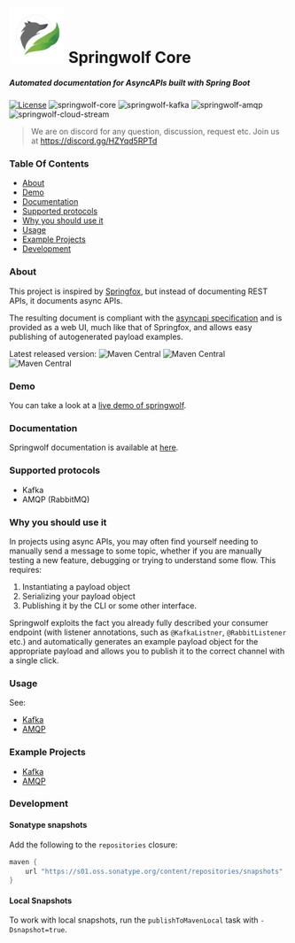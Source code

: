 # <img src="logo.png" alt="Logo" width="100"/> Springwolf Core
##### Automated documentation for AsyncAPIs built with Spring Boot

[![License](https://img.shields.io/badge/License-Apache%202.0-blue.svg)](https://opensource.org/licenses/Apache-2.0)
![springwolf-core](https://github.com/stavshamir/springwolf/workflows/springwolf-core/badge.svg)
![springwolf-kafka](https://github.com/stavshamir/springwolf/workflows/springwolf-kafka/badge.svg)
![springwolf-amqp](https://github.com/stavshamir/springwolf/workflows/springwolf-amqp/badge.svg)
![springwolf-cloud-stream](https://github.com/stavshamir/springwolf/workflows/springwolf-cloud-stream/badge.svg)

> We are on discord for any question, discussion, request etc.
> Join us at https://discord.gg/HZYqd5RPTd

### Table Of Contents
- [About](#about)
- [Demo](#demo)
- [Documentation](#documentation)
- [Supported protocols](#supported-protocols)
- [Why you should use it](#why-you-should-use-it)
- [Usage](#usage)
- [Example Projects](#example-projects)
- [Development](#development)

### About
This project is inspired by [Springfox](https://github.com/springfox/springfox), but instead of documenting REST APIs,
it documents async APIs. 

The resulting document is compliant with the [asyncapi specification](https://www.asyncapi.com/) and is provided as a 
web UI, much like that of Springfox, and allows easy publishing of autogenerated payload examples.

Latest released version:
![Maven Central](https://img.shields.io/maven-central/v/io.github.springwolf/springwolf-amqp?color=green&label=springwolf-amqp&style=plastic)
![Maven Central](https://img.shields.io/maven-central/v/io.github.springwolf/springwolf-cloud-stream?color=green&label=springwolf-cloud-stream&style=plastic)
![Maven Central](https://img.shields.io/maven-central/v/io.github.springwolf/springwolf-kafka?color=green&label=springwolf-kafka&style=plastic)


### Demo
You can take a look at a [live demo of springwolf](https://springwolf.github.io/springwolf-ui/).

### Documentation
Springwolf documentation is available at [here](https://springwolf.github.io/docs/quickstart).

### Supported protocols
- Kafka
- AMQP (RabbitMQ)

### Why you should use it
In projects using async APIs, you may often find yourself needing to manually send a message to some topic, whether if you
are manually testing a new feature, debugging or trying to understand some flow. This requires:
1. Instantiating a payload object
2. Serializing your payload object 
3. Publishing it by the CLI or some other interface. 

Springwolf exploits the fact you already fully described your consumer endpoint (with listener annotations, such as 
`@KafkaListner`, `@RabbitListener` etc.) and automatically generates an example payload object for the appropriate payload and allows you 
to publish it to the correct channel with a single click.

### Usage
See:
- [Kafka](https://github.com/springwolf/springwolf-core/tree/master/springwolf-plugins/springwolf-kafka-plugin)
- [AMQP](https://github.com/springwolf/springwolf-core/tree/master/springwolf-plugins/springwolf-amqp-plugin)


### Example Projects
- [Kafka](https://github.com/springwolf/springwolf-core/tree/master/springwolf-examples/springwolf-kafka-example)
- [AMQP](https://github.com/springwolf/springwolf-core/tree/master/springwolf-examples/springwolf-amqp-example)


### Development
#### Sonatype snapshots
Add the following to the `repositories` closure:
```groovy
maven {
    url "https://s01.oss.sonatype.org/content/repositories/snapshots"
}
```

#### Local Snapshots
To work with local snapshots, run the `publishToMavenLocal` task with `-Dsnapshot=true`.
